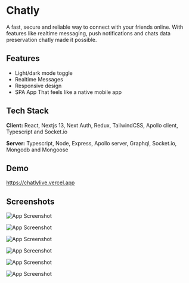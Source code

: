 
# Chatly

A fast, secure and reliable way to connect with your friends online. With features like realtime messaging, push notifications and chats data preservation chatly made it possible.





## Features

- Light/dark mode toggle
- Realtime Messages
- Responsive design
- SPA App That feels like a native mobile app


## Tech Stack

**Client:** React, Nextjs 13, Next Auth, Redux, TailwindCSS, Apollo client, Typescript and Socket.io

**Server:** Typescript, Node, Express, Apollo server, Graphql, Socket.io, Mongodb and Mongoose


## Demo


https://chatlylive.vercel.app
## Screenshots

![App Screenshot](https://upwork-usw2-prod-agora-file-storage.s3.us-west-2.amazonaws.com/profile/portfolio/thumbnail/9dae352cd0f84526c26bd1125af3800d?response-content-disposition=inline;+filename=%22image_large%22;+filename*=utf-8%27%27image_large&X-Amz-Security-Token=IQoJb3JpZ2luX2VjEBYaCXVzLXdlc3QtMiJGMEQCIEKul7wU49NsVNzCewMOI38s8DIE41BAJLFEk/H0VzoqAiBBalcrB6raqs7k4evu0zmTrwJKPy7ckeQEq4VPvvrasyrWBAjP//////////8BEAAaDDczOTkzOTE3MzgxOSIMUm3JMex8KJHignm3KqoE2dLu6Vmslr%2BzUpltu8HxgDaaud0N88lHhQQDAuJ35v6frW1172arWU80NbA/tn5Ll8/a6zxKIvOtT9VYI/m4HKGGQkMWRtqUHyTgIpkNifPYb8x2zbep3N3y6KDF6LsBsqr4qz83Qyh7iV%2BKRmAP2hSUfOqbUSwZHGE9X2akPCE%2BVMQtR9w7BfT5gg%2B5tuO6wHlwqkDt%2Bz6diYCDfiXg3Ycw5ozpnyobLZePxpU/6lmbiZqXxcH1z9/UQOuQMvfbIMp8/xr4zv2yiGQauJjDAlXXYzVCuX5oLNrt/41nAyPtVVpCV%2BwfMxGMF%2BKWOnxJ%2BbuiFyVM8y7L%2BRCRgtp42DZYvPwlYhrdo1nIuexctfiWdqZ575gTRB/9pKRYH9CP%2BoSUDh9B3sIPoTRkie6N%2B8yc2VBM%2BW8MiGl68dShnGeGTwhw73COVH9Sjzwo4qyNRea9LYAP0NBVaqDsH3rDlDLk6ft6y%2B1mjCrMfMDsr9hxoyraM8ewgw9Xo9uvZoSUmZi4ds8AcIBhHfnCbBIwdk0Chw10UXxuzkuUU5iwSB19s8tCy7%2BHLQCg1GgB7ibL2nDpxnwRsY8dtPzck3Qsc8v4E2KAkQpsCtDuUB2lF4l0AOE/mY4tD95QuBzzLwidtpGtjAkyhZRcmEA%2BGrPjdQpzFmAUmiLYOHp0FaO/hlklHTHrmk4C/6odsS695jQeYuyGUoMnKDIZXTBomxaE3UW2lnNIzZqzQDAwkJXAoAY6qAFYQoUJbTecG8uly7w6VLhKW8%2B9NAZnD7Ac6E%2B2stKmOBiw3IzgCnHg4aAlE2C15EueQkjKKUcVKQXynjNy6ulIr4b7yzvkFB%2BrTMF4zSjVKghSTJfsaHoygoPR3Xps30mrcPTyqLOjTUXiCn2PIdGUWOMbSS8DHNE%2BC2Aspy0MKq3dF/fhgUW/uWkfJLINfuCeCVW3fle9AwnEdlkGt/NifX2lmN7BSjM=&X-Amz-Algorithm=AWS4-HMAC-SHA256&X-Amz-Date=20230314T090111Z&X-Amz-SignedHeaders=host&X-Amz-Expires=900&X-Amz-Credential=ASIA2YR6PYW5SE3QNSGW/20230314/us-west-2/s3/aws4_request&X-Amz-Signature=c073f5a4ba576d905e70f10e9e42fd153d196d8e9dde0915070259e103fb07d9)


![App Screenshot](https://www.upwork.com/att/download/portfolio/persons/uid/1333411299337904128/profile/projects/files/d5b58ef9-8d0f-4c43-9cff-f08c542c6717)


![App Screenshot](https://www.upwork.com/att/download/portfolio/persons/uid/1333411299337904128/profile/projects/files/b40ceee5-bbdb-4024-83b7-c269b2d86ad0)



![App Screenshot](https://www.upwork.com/att/download/portfolio/persons/uid/1333411299337904128/profile/projects/files/90cbcafc-ab4c-4b06-a51e-0c4fd4a5e081)


![App Screenshot](https://www.upwork.com/att/download/portfolio/persons/uid/1333411299337904128/profile/projects/files/3fcf2848-4f55-4bb0-aceb-68435e8299b6)


![App Screenshot](https://www.upwork.com/att/download/portfolio/persons/uid/1333411299337904128/profile/projects/files/b3a68f6f-0443-47b8-88d1-8c2da61c6c47)



